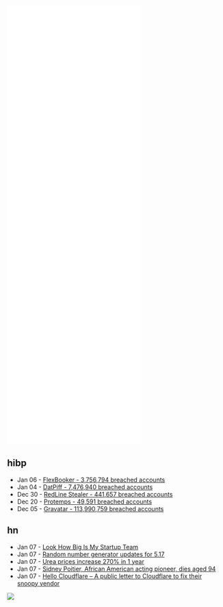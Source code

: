 ![Metrics](https://raw.githubusercontent.com/phixion/phixion/master/metrics.svg)

## hibp

<!--
for https://github.com/phixion/phixion/blob/main/.github/workflows/feeds.yml
-->
<!--START_SECTION:haveibeenpwnd-->
- Jan 06 - [FlexBooker - 3,756,794 breached accounts](https://haveibeenpwned.com/PwnedWebsites#FlexBooker)
- Jan 04 - [DatPiff - 7,476,940 breached accounts](https://haveibeenpwned.com/PwnedWebsites#DatPiff)
- Dec 30 - [RedLine Stealer - 441,657 breached accounts](https://haveibeenpwned.com/PwnedWebsites#RedLineStealer)
- Dec 20 - [Protemps - 49,591 breached accounts](https://haveibeenpwned.com/PwnedWebsites#Protemps)
- Dec 05 - [Gravatar - 113,990,759 breached accounts](https://haveibeenpwned.com/PwnedWebsites#Gravatar)
<!--END_SECTION:haveibeenpwnd-->

## hn

<!--
for https://github.com/phixion/phixion/blob/main/.github/workflows/feeds.yml
-->
<!--START_SECTION:hn-->
- Jan 07 - [Look How Big Is My Startup Team](https://nicolasbustamante.substack.com/p/look-how-big-is-my-team)
- Jan 07 - [Random number generator updates for 5.17](https://lore.kernel.org/lkml/20220106235920.995517-1-Jason@zx2c4.com/)
- Jan 07 - [Urea prices increase 270% in 1 year](https://www.indexmundi.com/commodities/?commodity=urea&months=60)
- Jan 07 - [Sidney Poitier, African American acting pioneer, dies aged 94](https://www.theguardian.com/film/2022/jan/07/sidney-poitier-in-the-heat-of-the-night-acting-pioneer-dies)
- Jan 07 - [Hello Cloudflare – A public letter to Cloudflare to fix their snoopy vendor](https://github.com/captn3m0/hello-cloudflare/blob/main/README.md)
<!--END_SECTION:hn-->

<!--
for https://yhype.me
-->
![](https://hit.yhype.me/github/profile?user_id=13013670)
